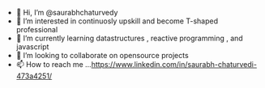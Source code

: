 - 👋 Hi, I’m @saurabhchaturvedy
- 👀 I’m interested in continuosly upskill and become T-shaped professional
- 🌱 I’m currently learning datastructures , reactive programming , and javascript
- 💞️ I’m looking to collaborate on opensource projects
- 📫 How to reach me ...https://www.linkedin.com/in/saurabh-chaturvedi-473a4251/

<!---
saurabhchaturvedy/saurabhchaturvedy is a ✨ special ✨ repository because its `README.md` (this file) appears on your GitHub profile.
You can click the Preview link to take a look at your changes.
--->
